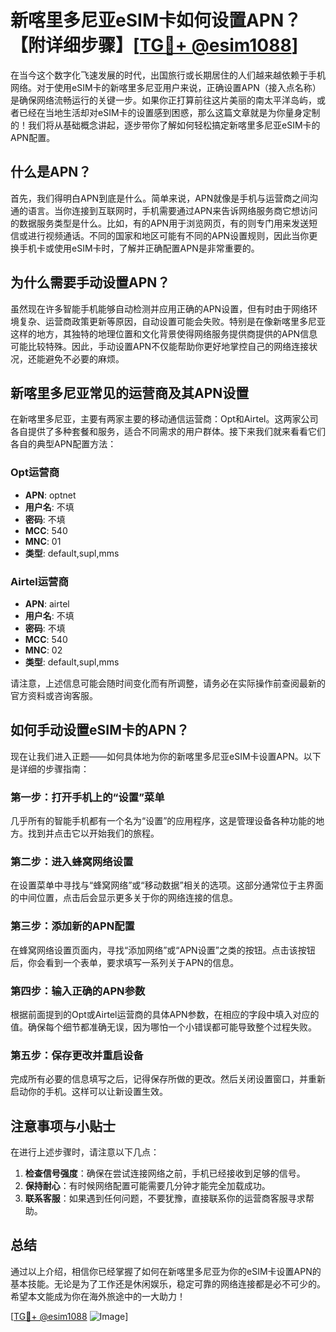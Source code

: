 # 新喀里多尼亚eSIM卡如何设置APN？【附详细步骤】[[TG💪+ @esim1088](https://t.me/s/esim1088)]

在当今这个数字化飞速发展的时代，出国旅行或长期居住的人们越来越依赖于手机网络。对于使用eSIM卡的新喀里多尼亚用户来说，正确设置APN（接入点名称）是确保网络流畅运行的关键一步。如果你正打算前往这片美丽的南太平洋岛屿，或者已经在当地生活却对eSIM卡的设置感到困惑，那么这篇文章就是为你量身定制的！我们将从基础概念讲起，逐步带你了解如何轻松搞定新喀里多尼亚eSIM卡的APN配置。

## 什么是APN？

首先，我们得明白APN到底是什么。简单来说，APN就像是手机与运营商之间沟通的语言。当你连接到互联网时，手机需要通过APN来告诉网络服务商它想访问的数据服务类型是什么。比如，有的APN用于浏览网页，有的则专门用来发送短信或进行视频通话。不同的国家和地区可能有不同的APN设置规则，因此当你更换手机卡或使用eSIM卡时，了解并正确配置APN是非常重要的。

## 为什么需要手动设置APN？

虽然现在许多智能手机能够自动检测并应用正确的APN设置，但有时由于网络环境复杂、运营商政策更新等原因，自动设置可能会失败。特别是在像新喀里多尼亚这样的地方，其独特的地理位置和文化背景使得网络服务提供商提供的APN信息可能比较特殊。因此，手动设置APN不仅能帮助你更好地掌控自己的网络连接状况，还能避免不必要的麻烦。

## 新喀里多尼亚常见的运营商及其APN设置

在新喀里多尼亚，主要有两家主要的移动通信运营商：Opt和Airtel。这两家公司各自提供了多种套餐和服务，适合不同需求的用户群体。接下来我们就来看看它们各自的典型APN配置方法：

### Opt运营商

- **APN**: optnet
- **用户名**: 不填
- **密码**: 不填
- **MCC**: 540
- **MNC**: 01
- **类型**: default,supl,mms

### Airtel运营商

- **APN**: airtel
- **用户名**: 不填
- **密码**: 不填
- **MCC**: 540
- **MNC**: 02
- **类型**: default,supl,mms

请注意，上述信息可能会随时间变化而有所调整，请务必在实际操作前查阅最新的官方资料或咨询客服。

## 如何手动设置eSIM卡的APN？

现在让我们进入正题——如何具体地为你的新喀里多尼亚eSIM卡设置APN。以下是详细的步骤指南：

### 第一步：打开手机上的“设置”菜单

几乎所有的智能手机都有一个名为“设置”的应用程序，这是管理设备各种功能的地方。找到并点击它以开始我们的旅程。

### 第二步：进入蜂窝网络设置

在设置菜单中寻找与“蜂窝网络”或“移动数据”相关的选项。这部分通常位于主界面的中间位置，点击后会显示更多关于你的网络连接的信息。

### 第三步：添加新的APN配置

在蜂窝网络设置页面内，寻找“添加网络”或“APN设置”之类的按钮。点击该按钮后，你会看到一个表单，要求填写一系列关于APN的信息。

### 第四步：输入正确的APN参数

根据前面提到的Opt或Airtel运营商的具体APN参数，在相应的字段中填入对应的值。确保每个细节都准确无误，因为哪怕一个小错误都可能导致整个过程失败。

### 第五步：保存更改并重启设备

完成所有必要的信息填写之后，记得保存所做的更改。然后关闭设置窗口，并重新启动你的手机。这样可以让新设置生效。

## 注意事项与小贴士

在进行上述步骤时，请注意以下几点：

1. **检查信号强度**：确保在尝试连接网络之前，手机已经接收到足够的信号。
2. **保持耐心**：有时候网络配置可能需要几分钟才能完全加载成功。
3. **联系客服**：如果遇到任何问题，不要犹豫，直接联系你的运营商客服寻求帮助。

## 总结

通过以上介绍，相信你已经掌握了如何在新喀里多尼亚为你的eSIM卡设置APN的基本技能。无论是为了工作还是休闲娱乐，稳定可靠的网络连接都是必不可少的。希望本文能成为你在海外旅途中的一大助力！

[[TG💪+ @esim1088](https://t.me/s/esim1088) ![Image](https://i.postimg.cc/4NQfJmqS/Snipaste-2025-05-13-00-14-12.png)]